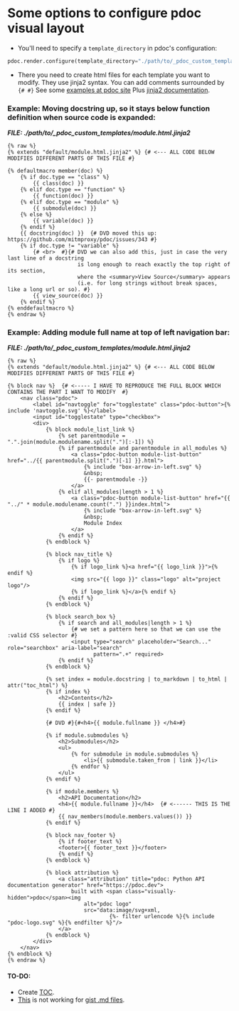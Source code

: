 # Some options to configure pdoc visual layout
- You'll need to specify a `template_directory` in pdoc's configuration:
```python
pdoc.render.configure(template_directory="./path/to/_pdoc_custom_templates")
```
- There you need to create html files for each template you want to modify. 
They use jinja2 syntax. You can add comments surrounded by `{# #}`
See some [examples at pdoc site](https://github.com/mitmproxy/pdoc/blob/main/examples/custom-template/module.html.jinja2)
Plus [jinja2 documentation](https://jinja.palletsprojects.com/en/3.0.x/templates/#child-template).

### Example: Moving docstring up, so it stays below function definition when source code is expanded:

_**FILE: ./path/to/_pdoc_custom_templates/module.html.jinja2**_
```jinja2
{% raw %}
{% extends "default/module.html.jinja2" %} {# <--- ALL CODE BELOW MODIFIES DIFFERENT PARTS OF THIS FILE #}

{% defaultmacro member(doc) %}
    {% if doc.type == "class" %}
        {{ class(doc) }}
    {% elif doc.type == "function" %}
        {{ function(doc) }}
    {% elif doc.type == "module" %}
        {{ submodule(doc) }}
    {% else %}
        {{ variable(doc) }}
    {% endif %}
    {{ docstring(doc) }}  {# DVD moved this up: https://github.com/mitmproxy/pdoc/issues/343 #}
    {% if doc.type != "variable" %}
        {# <br>  #}{# DVD we can also add this, just in case the very last line of a docstring 
                      is long enough to reach exactly the top right of its section, 
                      where the <summary>View Source</summary> appears 
                      (i.e. for long strings without break spaces, like a long url or so). #}
        {{ view_source(doc) }}
    {% endif %}
{% enddefaultmacro %}
{% endraw %}
```


### Example: Adding module full name at top of left navigation bar:

_**FILE: ./path/to/_pdoc_custom_templates/module.html.jinja2**_
```jinja2
{% raw %}
{% extends "default/module.html.jinja2" %} {# <--- ALL CODE BELOW MODIFIES DIFFERENT PARTS OF THIS FILE #}

{% block nav %}  {# <----- I HAVE TO REPRODUCE THE FULL BLOCK WHICH CONTAINS THE PART I WANT TO MODIFY  #}
    <nav class="pdoc">
        <label id="navtoggle" for="togglestate" class="pdoc-button">{% include 'navtoggle.svg' %}</label>
        <input id="togglestate" type="checkbox">
        <div>
            {% block module_list_link %}
                {% set parentmodule = ".".join(module.modulename.split(".")[:-1]) %}
                {% if parentmodule and parentmodule in all_modules %}
                    <a class="pdoc-button module-list-button" href="../{{ parentmodule.split(".")[-1] }}.html">
                        {% include "box-arrow-in-left.svg" %}
                        &nbsp;
                        {{- parentmodule -}}
                    </a>
                {% elif all_modules|length > 1 %}
                    <a class="pdoc-button module-list-button" href="{{ "../" * module.modulename.count(".") }}index.html">
                        {% include "box-arrow-in-left.svg" %}
                        &nbsp;
                        Module Index
                    </a>
                {% endif %}
            {% endblock %}

            {% block nav_title %}
                {% if logo %}
                    {% if logo_link %}<a href="{{ logo_link }}">{% endif %}
                    <img src="{{ logo }}" class="logo" alt="project logo"/>
                    {% if logo_link %}</a>{% endif %}
                {% endif %}
            {% endblock %}

            {% block search_box %}
                {% if search and all_modules|length > 1 %}
                    {# we set a pattern here so that we can use the :valid CSS selector #}
                    <input type="search" placeholder="Search..." role="searchbox" aria-label="search"
                           pattern=".+" required>
                {% endif %}
            {% endblock %}

            {% set index = module.docstring | to_markdown | to_html | attr("toc_html") %}
            {% if index %}
                <h2>Contents</h2>
                {{ index | safe }}
            {% endif %}

            {# DVD #}{#<h4>{{ module.fullname }} </h4>#}

            {% if module.submodules %}
                <h2>Submodules</h2>
                <ul>
                    {% for submodule in module.submodules %}
                        <li>{{ submodule.taken_from | link }}</li>
                    {% endfor %}
                </ul>
            {% endif %}

            {% if module.members %}
                <h2>API Documentation</h2>
                <h4>{{ module.fullname }}</h4>  {# <------ THIS IS THE LINE I ADDED #}
                {{ nav_members(module.members.values()) }}
            {% endif %}

            {% block nav_footer %}
                {% if footer_text %}
                <footer>{{ footer_text }}</footer>
                {% endif %}
            {% endblock %}

            {% block attribution %}
                <a class="attribution" title="pdoc: Python API documentation generator" href="https://pdoc.dev">
                    built with <span class="visually-hidden">pdoc</span><img
                        alt="pdoc logo"
                        src="data:image/svg+xml,
                                {%- filter urlencode %}{% include "pdoc-logo.svg" %}{% endfilter %}"/>
                </a>
            {% endblock %}
        </div>
    </nav>
{% endblock %}
{% endraw %}
```
#### TO-DO:
- Create [TOC](https://stackoverflow.com/questions/18244417/how-do-i-create-some-kind-of-table-of-content-in-github-wiki/66824119#66824119).
- [This](https://github.blog/changelog/2021-04-13-table-of-contents-support-in-markdown-files/) is not working for [gist .md files](https://gist.github.com/jonschlinkert/ac5d8122bfaaa394f896).
